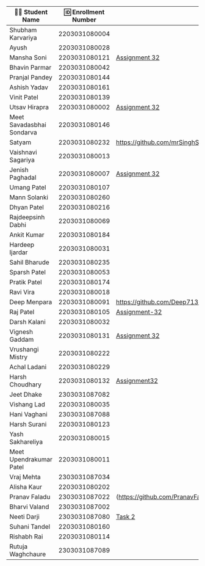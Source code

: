 | 👩‍🎓 Student Name               | 🆔 Enrollment Number | Assignment 32 URL | ReactJS Assignments Repo |
|--------------------------------|----------------------|-------------------|-------------|
| Shubham Karvariya              | 2203031080004        |                   |             |
| Ayush                          | 2203031080028        |                   |             |
| Mansha Soni                    | 2203031080121        | [Assignment 32](https://github.com/mansha-6/ReactJS/tree/main/task2/Assignment2/src)                  |        [Github](https://github.com/mansha-6/ReactJS)     |
| Bhavin Parmar                  | 2203031080042        |                   |             |
| Pranjal Pandey                 | 2203031080144        |                   |             |
| Ashish Yadav                   | 2203031080161        |                   |             |
| Vinit Patel                    | 2203031080139        |                   |             |
| Utsav Hirapra                  | 2203031080002        |[Assignment 32](https://github.com/utsav1213/ReactAssignments/tree/main/Task%202)  |[GitHub](https://github.com/utsav1213/ReactAssignments)             |
| Meet Savadasbhai Sondarva      | 2203031080146        |                   |             |
| Satyam                         | 2203031080232        |https://github.com/mrSinghSatyam/ReactJS/tree/main/Assignment-2|https://github.com/mrSinghSatyam/ReactJS|
| Vaishnavi Sagariya             | 2203031080013        |                   |             |
| Jenish Paghadal                | 2203031080007        |  [Assignment 32](https://github.com/ItsJESH/ReactAssignment/tree/main/Task2)        |[GitHub](https://github.com/ItsJESH/ReactAssignment/)             |
| Umang Patel                    | 2203031080107        |                   |             |
| Mann Solanki                   | 2203031080260        |                   |             |
| Dhyan Patel                    | 2203031080216        |                   |             |
| Rajdeepsinh Dabhi              | 2203031080069        |                   |             |
| Ankit Kumar                    | 2203031080184        |                   |             |
| Hardeep Ijardar                | 2203031080031        |                   |             |
| Sahil Bharude                  | 2203031080235        |                   |             |
| Sparsh Patel                   | 2203031080053        |                   |             |
| Pratik Patel                   | 2203031080174        |                   |             |
| Ravi Vira                      | 2203031080018        |                   |             |
| Deep Menpara                   | 2203031080091        |https://github.com/Deep7133/ReactJS/blob/main/Frontend/components/Greet.jsx                   |https://github.com/Deep7133/ReactJS/tree/main/Frontend             |
| Raj Patel                      | 2203031080105        |  [Assignment-32](https://github.com/RajPatel08/ReactAssignment/tree/master/assignment-2)                 |[Github](https://github.com/RajPatel08/ReactAssignment)             |
| Darsh Kalani                   | 2203031080032        |                   |             |
| Vignesh Gaddam                 | 2203031080131        |  [Assignment 32](https://github.com/mrvigneshgaddam/React-Assignment/tree/main/Assignment-2)                 |     [GitHub](https://github.com/mrvigneshgaddam/React-Assignment)        |
| Vrushangi Mistry               | 2203031080222        |                   |             |
| Achal Ladani                   | 2203031080229        |                   |             |
| Harsh Choudhary                | 2203031080132        |[Assignment32](https://github.com/mrHarshchoudhary/ReactAssignment/tree/main/Assignment-2)                   |[github](https://github.com/mrHarshchoudhary/ReactAssignment)             |
| Jeet Dhake                     | 2303031087082        |                   |             |
| Vishang Lad                    | 2203031080035        |                   |             |
| Hani Vaghani                   | 2303031087088        |                   |             |
| Harsh Surani                   | 2203031080123        |                   |             |
| Yash Sakhareliya               | 2203031080015        |                   |             |
| Meet Upendrakumar Patel        | 2203031080011        |                   |             |
| Vraj Mehta                     | 2303031087034        |                   |             |
| Alisha Kaur                    | 2203031080202        |                   |             |
| Pranav Faladu                  | 2303031087022        |(https://github.com/PranavFaladu/ReactAssignment/tree/main/Assignment2)|(https://github.com/PranavFaladu/ReactAssignment/tree/main/Assignment2/Assignment2)|
| Bharvi Valand                  | 2303031087002        |                   |             |
| Neeti Darji                    | 2303031087080        |[Task 2](https://github.com/Neetidarji/React_Assignment/blob/main/task2/assignment2/src/components/Greet.jsx)|[Github](https://github.com/Neetidarji/React_Assignment/tree/main/task2/assignment2)|
| Suhani Tandel                  | 2203031080160        |                   |             |
| Rishabh Rai                    | 2203031080114        |                   |             |
| Rutuja Waghchaure              | 2303031087089        |                   |             |
